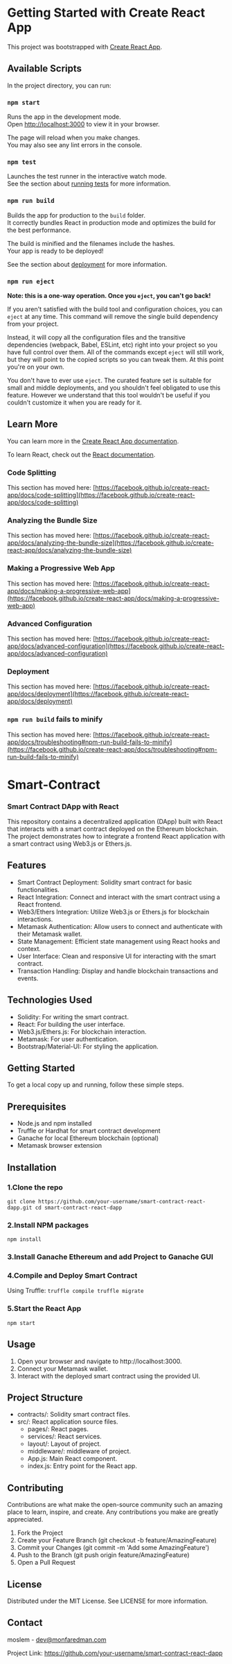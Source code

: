 # Getting Started with Create React App

This project was bootstrapped with [Create React App](https://github.com/facebook/create-react-app).

## Available Scripts

In the project directory, you can run:

### `npm start`

Runs the app in the development mode.\
Open [http://localhost:3000](http://localhost:3000) to view it in your browser.

The page will reload when you make changes.\
You may also see any lint errors in the console.

### `npm test`

Launches the test runner in the interactive watch mode.\
See the section about [running tests](https://facebook.github.io/create-react-app/docs/running-tests) for more information.

### `npm run build`

Builds the app for production to the `build` folder.\
It correctly bundles React in production mode and optimizes the build for the best performance.

The build is minified and the filenames include the hashes.\
Your app is ready to be deployed!

See the section about [deployment](https://facebook.github.io/create-react-app/docs/deployment) for more information.

### `npm run eject`

**Note: this is a one-way operation. Once you `eject`, you can't go back!**

If you aren't satisfied with the build tool and configuration choices, you can `eject` at any time. This command will remove the single build dependency from your project.

Instead, it will copy all the configuration files and the transitive dependencies (webpack, Babel, ESLint, etc) right into your project so you have full control over them. All of the commands except `eject` will still work, but they will point to the copied scripts so you can tweak them. At this point you're on your own.

You don't have to ever use `eject`. The curated feature set is suitable for small and middle deployments, and you shouldn't feel obligated to use this feature. However we understand that this tool wouldn't be useful if you couldn't customize it when you are ready for it.

## Learn More

You can learn more in the [Create React App documentation](https://facebook.github.io/create-react-app/docs/getting-started).

To learn React, check out the [React documentation](https://reactjs.org/).

### Code Splitting

This section has moved here: [https://facebook.github.io/create-react-app/docs/code-splitting](https://facebook.github.io/create-react-app/docs/code-splitting)

### Analyzing the Bundle Size

This section has moved here: [https://facebook.github.io/create-react-app/docs/analyzing-the-bundle-size](https://facebook.github.io/create-react-app/docs/analyzing-the-bundle-size)

### Making a Progressive Web App

This section has moved here: [https://facebook.github.io/create-react-app/docs/making-a-progressive-web-app](https://facebook.github.io/create-react-app/docs/making-a-progressive-web-app)

### Advanced Configuration

This section has moved here: [https://facebook.github.io/create-react-app/docs/advanced-configuration](https://facebook.github.io/create-react-app/docs/advanced-configuration)

### Deployment

This section has moved here: [https://facebook.github.io/create-react-app/docs/deployment](https://facebook.github.io/create-react-app/docs/deployment)

### `npm run build` fails to minify

This section has moved here: [https://facebook.github.io/create-react-app/docs/troubleshooting#npm-run-build-fails-to-minify](https://facebook.github.io/create-react-app/docs/troubleshooting#npm-run-build-fails-to-minify)

# Smart-Contract

### Smart Contract DApp with React

This repository contains a decentralized application (DApp) built with React that interacts with a smart contract deployed on the Ethereum blockchain. The project demonstrates how to integrate a frontend React application with a smart contract using Web3.js or Ethers.js.

## Features

- Smart Contract Deployment: Solidity smart contract for basic functionalities.
- React Integration: Connect and interact with the smart contract using a React frontend.
- Web3/Ethers Integration: Utilize Web3.js or Ethers.js for blockchain interactions.
- Metamask Authentication: Allow users to connect and authenticate with their Metamask wallet.
- State Management: Efficient state management using React hooks and context.
- User Interface: Clean and responsive UI for interacting with the smart contract.
- Transaction Handling: Display and handle blockchain transactions and events.

## Technologies Used

- Solidity: For writing the smart contract.
- React: For building the user interface.
- Web3.js/Ethers.js: For blockchain interaction.
- Metamask: For user authentication.
- Bootstrap/Material-UI: For styling the application.

## Getting Started

To get a local copy up and running, follow these simple steps.

## Prerequisites

- Node.js and npm installed
- Truffle or Hardhat for smart contract development
- Ganache for local Ethereum blockchain (optional)
- Metamask browser extension

## Installation

### 1.Clone the repo

`git clone https://github.com/your-username/smart-contract-react-dapp.git
cd smart-contract-react-dapp`

### 2.Install NPM packages

`npm install`

### 3.Install Ganache Ethereum and add Project to Ganache GUI

### 4.Compile and Deploy Smart Contract

Using Truffle:
`truffle compile
truffle migrate`

### 5.Start the React App

`npm start`

## Usage

1. Open your browser and navigate to http://localhost:3000.
2. Connect your Metamask wallet.
3. Interact with the deployed smart contract using the provided UI.

## Project Structure

- contracts/: Solidity smart contract files.
- src/: React application source files.
  - pages/: React pages.
  - services/: React services.
  - layout/: Layout of project.
  - middleware/: middleware of project.
  - App.js: Main React component.
  - index.js: Entry point for the React app.

## Contributing

Contributions are what make the open-source community such an amazing place to learn, inspire, and create. Any contributions you make are greatly appreciated.

1. Fork the Project
2. Create your Feature Branch (git checkout -b feature/AmazingFeature)
3. Commit your Changes (git commit -m 'Add some AmazingFeature')
4. Push to the Branch (git push origin feature/AmazingFeature)
5. Open a Pull Request

## License

Distributed under the MIT License. See LICENSE for more information.

## Contact

moslem - dev@monfaredman.com

Project Link: https://github.com/your-username/smart-contract-react-dapp
